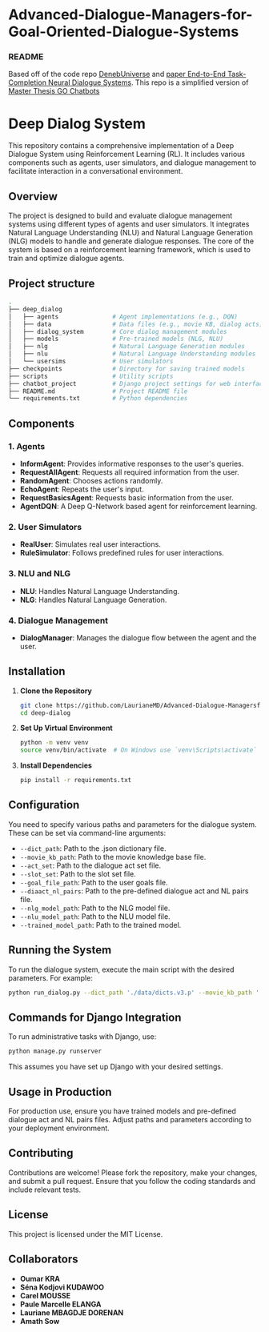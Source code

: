 # Advanced-Dialogue-Managers-for-Goal-Oriented-Dialogue-Systems
### README

Based off of the code repo [DenebUniverse](https://github.com/DenebUniverse/UserSimulator_Chatbot) and [paper End-to-End Task-Completion Neural Dialogue Systems](https://arxiv.org/pdf/1806.00780). This repo is a simplified version of [Master Thesis GO Chatbots](https://github.com/IlievskiV/Master_Thesis_GO_Chatbots)

# Deep Dialog System

This repository contains a comprehensive implementation of a Deep Dialogue System using Reinforcement Learning (RL). It includes various components such as agents, user simulators, and dialogue management to facilitate interaction in a conversational environment.

## Overview

The project is designed to build and evaluate dialogue management systems using different types of agents and user simulators. It integrates Natural Language Understanding (NLU) and Natural Language Generation (NLG) models to handle and generate dialogue responses. The core of the system is based on a reinforcement learning framework, which is used to train and optimize dialogue agents.

## Project structure
``` sh
.
├── deep_dialog
│   ├── agents               # Agent implementations (e.g., DQN)
│   ├── data                 # Data files (e.g., movie KB, dialog acts)
│   ├── dialog_system        # Core dialog management modules
│   ├── models               # Pre-trained models (NLG, NLU)
│   ├── nlg                  # Natural Language Generation modules
│   ├── nlu                  # Natural Language Understanding modules
│   └── usersims             # User simulators
├── checkpoints              # Directory for saving trained models
├── scripts                  # Utility scripts
├── chatbot_project          # Django project settings for web interface
├── README.md                # Project README file
└── requirements.txt         # Python dependencies
``` 
## Components

### 1. **Agents**
- **InformAgent**: Provides informative responses to the user's queries.
- **RequestAllAgent**: Requests all required information from the user.
- **RandomAgent**: Chooses actions randomly.
- **EchoAgent**: Repeats the user's input.
- **RequestBasicsAgent**: Requests basic information from the user.
- **AgentDQN**: A Deep Q-Network based agent for reinforcement learning.

### 2. **User Simulators**
- **RealUser**: Simulates real user interactions.
- **RuleSimulator**: Follows predefined rules for user interactions.

### 3. **NLU and NLG**
- **NLU**: Handles Natural Language Understanding.
- **NLG**: Handles Natural Language Generation.

### 4. **Dialogue Management**
- **DialogManager**: Manages the dialogue flow between the agent and the user.

## Installation

1. **Clone the Repository**
   ```sh
   git clone https://github.com/LaurianeMD/Advanced-Dialogue-Managersfor-Goal-Oriented-Dialogue-Systems
   cd deep-dialog
   ```

2. **Set Up Virtual Environment**
   ```sh
   python -m venv venv
   source venv/bin/activate  # On Windows use `venv\Scripts\activate`
   ```

3. **Install Dependencies**
   ```sh
   pip install -r requirements.txt
   ```

## Configuration

You need to specify various paths and parameters for the dialogue system. These can be set via command-line arguments:

- `--dict_path`: Path to the .json dictionary file.
- `--movie_kb_path`: Path to the movie knowledge base file.
- `--act_set`: Path to the dialogue act set file.
- `--slot_set`: Path to the slot set file.
- `--goal_file_path`: Path to the user goals file.
- `--diaact_nl_pairs`: Path to the pre-defined dialogue act and NL pairs file.
- `--nlg_model_path`: Path to the NLG model file.
- `--nlu_model_path`: Path to the NLU model file.
- `--trained_model_path`: Path to the trained model.

## Running the System

To run the dialogue system, execute the main script with the desired parameters. For example:

```sh
python run_dialog.py --dict_path './data/dicts.v3.p' --movie_kb_path './data/movie_kb.1k.p' --act_set './data/dia_acts.txt' --slot_set './data/slot_set.txt' --goal_file_path './data/user_goals_first_turn_template.part.movie.v1.p' --diaact_nl_pairs './data/dia_act_nl_pairs.v6.json' --nlg_model_path './models/nlg/lstm_tanh_relu_[1468202263.38]_2_0.610.p' --nlu_model_path './models/nlu/lstm_[1468447442.91]_39_80_0.921.p'
```

## Commands for Django Integration

To run administrative tasks with Django, use:

```sh
python manage.py runserver
```

This assumes you have set up Django with your desired settings.

## Usage in Production

For production use, ensure you have trained models and pre-defined dialogue act and NL pairs files. Adjust paths and parameters according to your deployment environment.

## Contributing

Contributions are welcome! Please fork the repository, make your changes, and submit a pull request. Ensure that you follow the coding standards and include relevant tests.

## License

This project is licensed under the MIT License. 

## Collaborators

- **Oumar KRA**
- **Séna Kodjovi KUDAWOO**
- **Carel MOUSSE**
- **Paule Marcelle ELANGA**
- **Lauriane MBAGDJE DORENAN**
- **Amath Sow**
